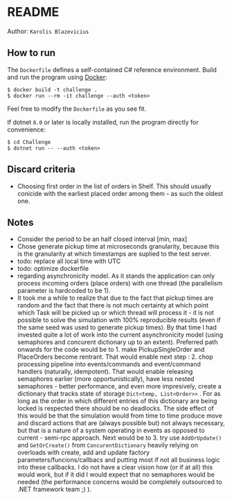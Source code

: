 # README

Author: `Karolis Blazevicius`

## How to run

The `Dockerfile` defines a self-contained C# reference environment.
Build and run the program using [Docker](https://docs.docker.com/get-started/get-docker/):
```
$ docker build -t challenge .
$ docker run --rm -it challenge --auth <token>
```
Feel free to modify the `Dockerfile` as you see fit.

If dotnet `8.0` or later is locally installed, run the program directly for convenience:
```
$ cd Challenge
$ dotnet run -- --auth <token>
```

## Discard criteria

- Choosing first order in the list of orders in Shelf. This should usually conicide with the earliest placed order among them - as such the oldest one.

## Notes

- Consider the period to be an half closed interval [min, max]
- Chose generate pickup time at microseconds granularity, because this is the granularity at which timestamps are suplied to the test server.
- todo: replace all local time with UTC
- todo: optimize dockerfile
- regarding asynchronicity model. As it stands the application can only process incoming orders (place orders) with one thread (the parallelism parameter is hardcoded to be 1). 
- It took me a while to realize that due to the fact that pickup times are random and the fact that there is not much certainty at which point which Task will be picked up or which thread will process it - it is not possible to solve the simulation with 100% reproducible results (even if the same seed was used to generate pickup times). By that time I had invested quite a lot of work into the current asynchronicity model (using semaphores and concurent dictionary up to an extent). Preferred path onwards for the code would be to 1. make PickupSingleOrder and PlaceOrders become rentrant. That would enable next step : 2. chop processing pipeline into events/commands and event/command handlers (naturally, idempotent). That would enable releasing semaphores earlier (more opportunistically), have less nested semaphores - better performance, and even more impresively, create a dictionary that tracks state of storage `Dict<temp, List<Order>>` . For as long as the order in which different entries of this dictionary are being locked is respected there should be no deadlocks. The side effect of this would be that the simulation would from time to time produce move and discard actions that are (always possible but) not always necessary, but that is a nature of a system operating in events as opposed to current - semi-rpc approach. Next would be to 3. try use `AddOrUpdate()` and `GetOrCreate()` from `ConcurentDictionary` heavily relying on overloads with create, add and update factory parameters/funcions/callbacs and putting most if not all business logic into these callbacks. I do not have a clear vision how (or if at all) this would work, but if it did I would expect that no semaphores would be needed (the performance concerns would be completely outsourced to .NET framework team ;) ).